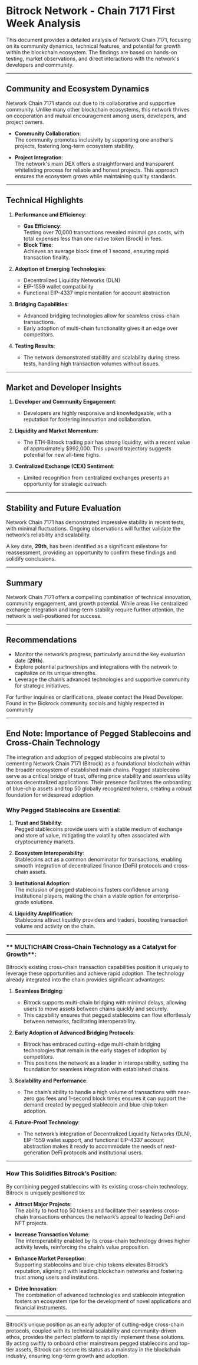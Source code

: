 # Bitrock Network - Chain 7171 First Week Analysis

This document provides a detailed analysis of Network Chain 7171, focusing on its community dynamics, technical features, and potential for growth within the blockchain ecosystem. The findings are based on hands-on testing, market observations, and direct interactions with the network's developers and community.

---

## Community and Ecosystem Dynamics

Network Chain 7171 stands out due to its collaborative and supportive community. Unlike many other blockchain ecosystems, this network thrives on cooperation and mutual encouragement among users, developers, and project owners.

- **Community Collaboration**:  
  The community promotes inclusivity by supporting one another’s projects, fostering long-term ecosystem stability.

- **Project Integration**:  
  The network's main DEX offers a straightforward and transparent whitelisting process for reliable and honest projects. This approach ensures the ecosystem grows while maintaining quality standards.

---

## Technical Highlights

1. **Performance and Efficiency**:
   - **Gas Efficiency**:  
     Testing over 70,000 transactions revealed minimal gas costs, with total expenses less than one native token (Brock) in fees.
   - **Block Time**:  
     Achieves an average block time of 1 second, ensuring rapid transaction finality.

2. **Adoption of Emerging Technologies**:
   - Decentralized Liquidity Networks (DLN)
   - EIP-1559 wallet compatibility
   - Functional EIP-4337 implementation for account abstraction

3. **Bridging Capabilities**:
   - Advanced bridging technologies allow for seamless cross-chain transactions.
   - Early adoption of multi-chain functionality gives it an edge over competitors.

4. **Testing Results**:
   - The network demonstrated stability and scalability during stress tests, handling high transaction volumes without issues.

---

## Market and Developer Insights

1. **Developer and Community Engagement**:
   - Developers are highly responsive and knowledgeable, with a reputation for fostering innovation and collaboration.

2. **Liquidity and Market Momentum**:
   - The ETH-Bitrock trading pair has strong liquidity, with a recent value of approximately $992,000. This upward trajectory suggests potential for new all-time highs.

3. **Centralized Exchange (CEX) Sentiment**:
   - Limited recognition from centralized exchanges presents an opportunity for strategic outreach.

---

## Stability and Future Evaluation

Network Chain 7171 has demonstrated impressive stability in recent tests, with minimal fluctuations. Ongoing observations will further validate the network’s reliability and scalability.

A key date, **29th**, has been identified as a significant milestone for reassessment, providing an opportunity to confirm these findings and solidify conclusions.

---

## Summary

Network Chain 7171 offers a compelling combination of technical innovation, community engagement, and growth potential. While areas like centralized exchange integration and long-term stability require further attention, the network is well-positioned for success.

---

## Recommendations

- Monitor the network’s progress, particularly around the key evaluation date (**29th**).
- Explore potential partnerships and integrations with the network to capitalize on its unique strengths.
- Leverage the chain’s advanced technologies and supportive community for strategic initiatives.

For further inquiries or clarifications, please contact the Head Developer. Found in the Bickrock community socials and highly respected in community

---

## End Note: Importance of Pegged Stablecoins and Cross-Chain Technology

The integration and adoption of pegged stablecoins are pivotal to cementing Network Chain 7171 (Bitrock) as a foundational blockchain within the broader ecosystem of established main chains. Pegged stablecoins serve as a critical bridge of trust, offering price stability and seamless utility across decentralized applications. Their presence facilitates the onboarding of blue-chip assets and top 50 globally recognized tokens, creating a robust foundation for widespread adoption.

### **Why Pegged Stablecoins are Essential**:
1. **Trust and Stability**:  
   Pegged stablecoins provide users with a stable medium of exchange and store of value, mitigating the volatility often associated with cryptocurrency markets.
   
2. **Ecosystem Interoperability**:  
   Stablecoins act as a common denominator for transactions, enabling smooth integration of decentralized finance (DeFi) protocols and cross-chain assets.

3. **Institutional Adoption**:  
   The inclusion of pegged stablecoins fosters confidence among institutional players, making the chain a viable option for enterprise-grade solutions.

4. **Liquidity Amplification**:  
   Stablecoins attract liquidity providers and traders, boosting transaction volume and activity on the chain.

---

### ** MULTICHAIN Cross-Chain Technology as a Catalyst for Growth**:

Bitrock’s existing cross-chain transaction capabilities position it uniquely to leverage these opportunities and achieve rapid adoption. The technology already integrated into the chain provides significant advantages:

1. **Seamless Bridging**:  
   - Bitrock supports multi-chain bridging with minimal delays, allowing users to move assets between chains quickly and securely.  
   - This capability ensures that pegged stablecoins can flow effortlessly between networks, facilitating interoperability.

2. **Early Adoption of Advanced Bridging Protocols**:  
   - Bitrock has embraced cutting-edge multi-chain bridging technologies that remain in the early stages of adoption by competitors.  
   - This positions the network as a leader in interoperability, setting the foundation for seamless integration with established chains.

3. **Scalability and Performance**:  
   - The chain’s ability to handle a high volume of transactions with near-zero gas fees and 1-second block times ensures it can support the demand created by pegged stablecoin and blue-chip token adoption.

4. **Future-Proof Technology**:  
   - The network’s integration of Decentralized Liquidity Networks (DLN), EIP-1559 wallet support, and functional EIP-4337 account abstraction makes it ready to accommodate the needs of next-generation DeFi protocols and institutional users.

---

### **How This Solidifies Bitrock’s Position**:

By combining pegged stablecoins with its existing cross-chain technology, Bitrock is uniquely positioned to:
- **Attract Major Projects**:  
  The ability to host top 50 tokens and facilitate their seamless cross-chain transactions enhances the network’s appeal to leading DeFi and NFT projects.
  
- **Increase Transaction Volume**:  
  The interoperability enabled by its cross-chain technology drives higher activity levels, reinforcing the chain’s value proposition.

- **Enhance Market Perception**:  
  Supporting stablecoins and blue-chip tokens elevates Bitrock’s reputation, aligning it with leading blockchain networks and fostering trust among users and institutions.

- **Drive Innovation**:  
  The combination of advanced technologies and stablecoin integration fosters an ecosystem ripe for the development of novel applications and financial instruments.

---

Bitrock’s unique position as an early adopter of cutting-edge cross-chain protocols, coupled with its technical scalability and community-driven ethos, provides the perfect platform to rapidly implement these solutions. By acting swiftly to onboard other mainstream pegged stablecoins and top-tier assets, Bitrock can secure its status as a mainstay in the blockchain industry, ensuring long-term growth and adoption.

